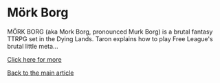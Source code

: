 # M&ouml;rk Borg 

MÖRK BORG (aka Mork Borg, pronounced Murk Borg) is a brutal fantasy TTRPG set in the Dying Lands. Taron explains how to play Free League's brutal little meta...

[Click here for more](https://www.youtube.com/watch?v=iKrkhCMgiRI)

[Back to the main article](../article.html)